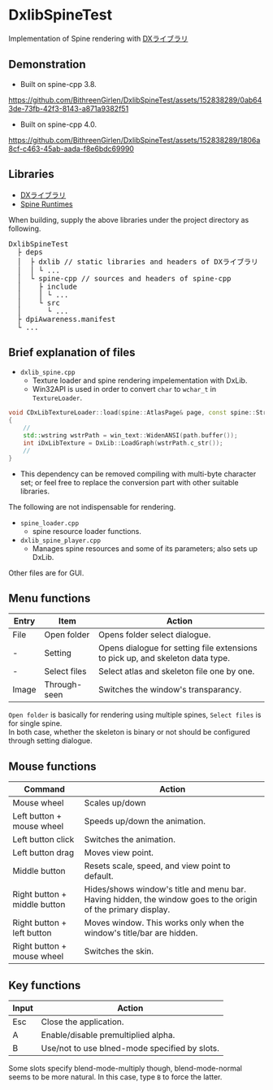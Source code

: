 # DxlibSpineTest
Implementation of Spine rendering with [DXライブラリ](https://dxlib.xsrv.jp/index.html)

## Demonstration
- Built on spine-cpp 3.8.
 
https://github.com/BithreenGirlen/DxlibSpineTest/assets/152838289/0ab643de-73fb-42f3-8143-a871a9382f51

- Built on spine-cpp 4.0.
 
https://github.com/BithreenGirlen/DxlibSpineTest/assets/152838289/1806a8cf-c463-45ab-aada-f8e6bdc69990

## Libraries

- [DXライブラリ](https://dxlib.xsrv.jp/dxdload.html)
- [Spine Runtimes](https://github.com/EsotericSoftware/spine-runtimes)

When building, supply the above libraries under the project directory as following. 
<pre>
DxlibSpineTest
  ├ deps
  │  ├ dxlib // static libraries and headers of DXライブラリ
  │  │ └ ...
  │  └ spine-cpp // sources and headers of spine-cpp
  │    ├ include
  │    │ └ ...
  │    └ src
  │      └ ...
  ├ dpiAwareness.manifest
  └ ...
</pre>

## Brief explanation of files

- `dxlib_spine.cpp`
  - Texture loader and spine rendering impelementation with DxLib.
  - Win32API is used in order to convert `char` to `wchar_t` in `TextureLoader`. 
```cpp
void CDxLibTextureLoader::load(spine::AtlasPage& page, const spine::String& path)
{
	//
	std::wstring wstrPath = win_text::WidenANSI(path.buffer());
	int iDxLibTexture = DxLib::LoadGraph(wstrPath.c_str());
	//
}
```
  - This dependency can be removed compiling with multi-byte character set; or feel free to replace the conversion part with other suitable libraries.

The following are not indispensable for rendering.
- `spine_loader.cpp`
  - spine resource loader functions.
- `dxlib_spine_player.cpp`
  - Manages spine resources and some of its parameters; also sets up DxLib.

Other files are for GUI.

## Menu functions

| Entry | Item | Action |
----|---- |---- 
File| Open folder | Opens folder select dialogue.
 -| Setting | Opens dialogue for setting file extensions to pick up, and skeleton data type.
 -| Select files | Select atlas and skeleton file one by one.
Image| Through-seen | Switches the window's transparancy.

`Open folder` is basically for rendering using multiple spines, `Select files` is for single spine.  
In both case, whether the skeleton is binary or not should be configured through setting dialogue.

## Mouse functions

| Command | Action |
----|---- 
Mouse wheel| Scales up/down
Left button + mouse wheel| Speeds up/down the animation.
Left button click| Switches the animation.
Left button drag| Moves view point.
Middle button| Resets scale, speed, and view point to default.
Right button + middle button| Hides/shows window's title and menu bar. Having hidden, the window goes to the origin of the primary display.
Right button + left button| Moves window. This works only when the window's title/bar are hidden.
Right button + mouse wheel| Switches the skin.

## Key functions

| Input  | Action  |
| --- | --- |
| Esc | Close the application. |
| A | Enable/disable premultiplied alpha.|  
| B | Use/not to use blned-mode specified by slots.|  

Some slots specify blend-mode-multiply though, blend-mode-normal seems to be more natural. In this case, type `B` to force the latter.
